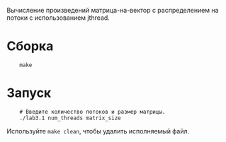 Вычисление произведений матрица-на-вектор с распределением на потоки с использованием jthread.

# Сборка

```
    make
```

# Запуск

```
    # Введите количество потоков и размер матрицы.
    ./lab3.1 num_threads matrix_size
```

Используйте `make clean`, чтобы удалить исполняемый файл.
